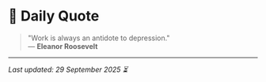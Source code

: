 # 📜 Daily Quote

> "Work is always an antidote to depression."  
> — **Eleanor Roosevelt**

---

_Last updated: 29 September 2025 ⏳_
